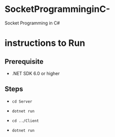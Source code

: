 # SocketProgramminginC-
Socket Programming in C#

# instructions to Run

## Prerequisite
  - .NET SDK 6.0 or higher
 
## Steps
  - `cd Server`
  - `dotnet run`
  
  - `cd ../Client`
  - `dotnet run`

